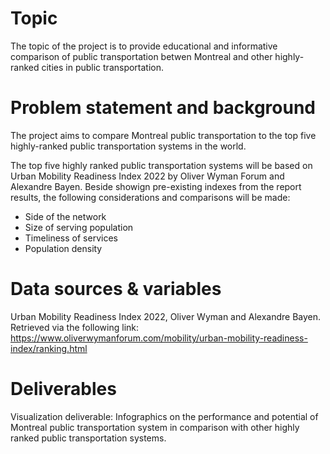 # Topic
The topic of the project is to provide educational and informative comparison of public
transportation betwen Montreal and other highly-ranked cities in public transportation. 
# Problem statement and background
The project aims to compare Montreal public transportation to the top five highly-ranked
public transportation systems in the world. 

The top five highly ranked public transportation systems will be based on Urban Mobility
Readiness Index 2022 by Oliver Wyman Forum and Alexandre Bayen. Beside showign
pre-existing indexes from the report results, the following considerations and
comparisons will be made: 
- Side of the network
- Size of serving population
- Timeliness of services
- Population density

# Data sources & variables
Urban Mobility Readiness Index 2022, Oliver Wyman and Alexandre Bayen. Retrieved via the
following link: https://www.oliverwymanforum.com/mobility/urban-mobility-readiness-index/ranking.html

# Deliverables
Visualization deliverable: Infographics on the performance and potential of Montreal
public transportation system in comparison with other highly ranked public
transportation systems. 

